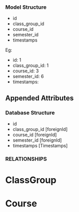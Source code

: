 ### Model Structure

- id
- class_group_id
- course_id
- semester_id
- timestamps


Eg:
- id: 1
- class_group_id: 1
- course_id: 3
- semester_id: 6
- timestamps:


## Appended Attributes

    

### Database Structure
- id
- class_group_id [foreignId]
- course_id [foreignId]
- semester_id [foreignId]
- timestamps [Timestamps]


### RELATIONSHIPS
# ClassGroup

# Course











